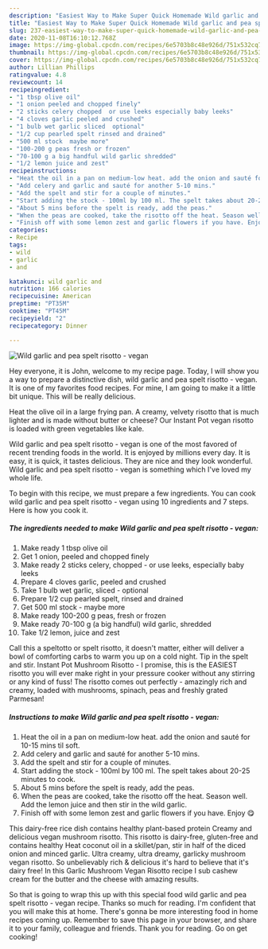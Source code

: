```yaml
---
description: "Easiest Way to Make Super Quick Homemade Wild garlic and pea spelt risotto - vegan"
title: "Easiest Way to Make Super Quick Homemade Wild garlic and pea spelt risotto - vegan"
slug: 237-easiest-way-to-make-super-quick-homemade-wild-garlic-and-pea-spelt-risotto-vegan
date: 2020-11-08T16:10:12.768Z
image: https://img-global.cpcdn.com/recipes/6e5703b8c48e926d/751x532cq70/wild-garlic-and-pea-spelt-risotto-vegan-recipe-main-photo.jpg
thumbnail: https://img-global.cpcdn.com/recipes/6e5703b8c48e926d/751x532cq70/wild-garlic-and-pea-spelt-risotto-vegan-recipe-main-photo.jpg
cover: https://img-global.cpcdn.com/recipes/6e5703b8c48e926d/751x532cq70/wild-garlic-and-pea-spelt-risotto-vegan-recipe-main-photo.jpg
author: Lillian Phillips
ratingvalue: 4.8
reviewcount: 14
recipeingredient:
- "1 tbsp olive oil"
- "1 onion peeled and chopped finely"
- "2 sticks celery chopped  or use leeks especially baby leeks"
- "4 cloves garlic peeled and crushed"
- "1 bulb wet garlic sliced  optional"
- "1/2 cup pearled spelt rinsed and drained"
- "500 ml stock  maybe more"
- "100-200 g peas fresh or frozen"
- "70-100 g a big handful wild garlic shredded"
- "1/2 lemon juice and zest"
recipeinstructions:
- "Heat the oil in a pan on medium-low heat. add the onion and sauté for 10-15 mins til soft."
- "Add celery and garlic and sauté for another 5-10 mins."
- "Add the spelt and stir for a couple of minutes."
- "Start adding the stock - 100ml by 100 ml. The spelt takes about 20-25 minutes to cook."
- "About 5 mins before the spelt is ready, add the peas."
- "When the peas are cooked, take the risotto off the heat. Season well. Add the lemon juice and then stir in the wild garlic."
- "Finish off with some lemon zest and garlic flowers if you have. Enjoy 😋"
categories:
- Recipe
tags:
- wild
- garlic
- and

katakunci: wild garlic and 
nutrition: 166 calories
recipecuisine: American
preptime: "PT35M"
cooktime: "PT45M"
recipeyield: "2"
recipecategory: Dinner

---
```



![Wild garlic and pea spelt risotto - vegan](https://img-global.cpcdn.com/recipes/6e5703b8c48e926d/751x532cq70/wild-garlic-and-pea-spelt-risotto-vegan-recipe-main-photo.jpg)

Hey everyone, it is John, welcome to my recipe page. Today, I will show you a way to prepare a distinctive dish, wild garlic and pea spelt risotto - vegan. It is one of my favorites food recipes. For mine, I am going to make it a little bit unique. This will be really delicious.

Heat the olive oil in a large frying pan. A creamy, velvety risotto that is much lighter and is made without butter or cheese? Our Instant Pot vegan risotto is loaded with green vegetables like kale.

Wild garlic and pea spelt risotto - vegan is one of the most favored of recent trending foods in the world. It is enjoyed by millions every day. It is easy, it is quick, it tastes delicious. They are nice and they look wonderful. Wild garlic and pea spelt risotto - vegan is something which I've loved my whole life.


To begin with this recipe, we must prepare a few ingredients. You can cook wild garlic and pea spelt risotto - vegan using 10 ingredients and 7 steps. Here is how you cook it.

<!--inarticleads1-->

##### The ingredients needed to make Wild garlic and pea spelt risotto - vegan:

1. Make ready 1 tbsp olive oil
1. Get 1 onion, peeled and chopped finely
1. Make ready 2 sticks celery, chopped - or use leeks, especially baby leeks
1. Prepare 4 cloves garlic, peeled and crushed
1. Take 1 bulb wet garlic, sliced - optional
1. Prepare 1/2 cup pearled spelt, rinsed and drained
1. Get 500 ml stock - maybe more
1. Make ready 100-200 g peas, fresh or frozen
1. Make ready 70-100 g (a big handful) wild garlic, shredded
1. Take 1/2 lemon, juice and zest


Call this a speltotto or spelt risotto, it doesn&#39;t matter, either will deliver a bowl of comforting carbs to warm you up on a cold night. Tip in the spelt and stir. Instant Pot Mushroom Risotto - I promise, this is the EASIEST risotto you will ever make right in your pressure cooker without any stirring or any kind of fuss! The risotto comes out perfectly - amazingly rich and creamy, loaded with mushrooms, spinach, peas and freshly grated Parmesan! 

<!--inarticleads2-->

##### Instructions to make Wild garlic and pea spelt risotto - vegan:

1. Heat the oil in a pan on medium-low heat. add the onion and sauté for 10-15 mins til soft.
1. Add celery and garlic and sauté for another 5-10 mins.
1. Add the spelt and stir for a couple of minutes.
1. Start adding the stock - 100ml by 100 ml. The spelt takes about 20-25 minutes to cook.
1. About 5 mins before the spelt is ready, add the peas.
1. When the peas are cooked, take the risotto off the heat. Season well. Add the lemon juice and then stir in the wild garlic.
1. Finish off with some lemon zest and garlic flowers if you have. Enjoy 😋


This dairy-free rice dish contains healthy plant-based protein Creamy and delicious vegan mushroom risotto. This risotto is dairy-free, gluten-free and contains healthy Heat coconut oil in a skillet/pan, stir in half of the diced onion and minced garlic. Ultra creamy, ultra dreamy, garlicky mushroom vegan risotto. So unbelievably rich &amp; delicious it&#39;s hard to believe that it&#39;s dairy free! In this Garlic Mushroom Vegan Risotto recipe I sub cashew cream for the butter and the cheese with amazing results. 

So that is going to wrap this up with this special food wild garlic and pea spelt risotto - vegan recipe. Thanks so much for reading. I'm confident that you will make this at home. There's gonna be more interesting food in home recipes coming up. Remember to save this page in your browser, and share it to your family, colleague and friends. Thank you for reading. Go on get cooking!
